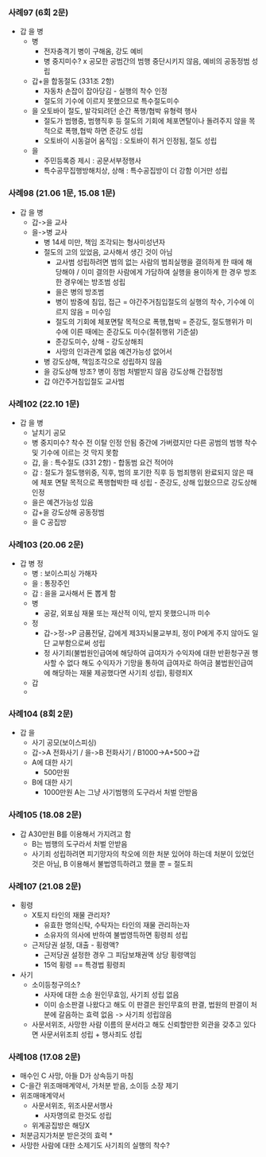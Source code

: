 ### 사례97 (6회 2문)
* 갑 을 병
  * 병
    * 전자충격기 병이 구해옴, 강도 예비
    * 병 중지미수? x 공모한 공범간의 범행 중단시키지 않음, 예비의 공동정범 성립
  * 갑+을 합동절도 (331조 2항)
    * 자동차 손잡이 잡아당김 - 실행의 착수 인정
    * 절도의 기수에 이르지 못했으므로 특수절도미수
  * 을 오토바이 절도, 발각되려던 순간 폭행/협박 유형력 행사
    * 절도가 범행중, 범행직후 등 절도의 기회에 체포면탈이나 돌려주지 않을 목적으로 폭행,협박 하면 준강도 성립
    * 오토바이 시동걸어 움직임 : 오토바이 취거 인정됨, 절도 성립
  * 을
    * 주민등록증 제시 : 공문서부정행사
    * 특수공무집행방해치상, 상해 : 특수공집방이 더 강함 이거만 성립


### 사례98 (21.06 1문, 15.08 1문)
* 갑 을 병
  * 갑->을 교사
  * 을->병 교사
    * 병 14세 미만, 책임 조각되는 형사미성년자
    * 절도의 고의 있었음, 교사해서 생긴 것이 아님
      * 교사범 성립하려면 범의 없는 사람의 범죄실행을 결의하게 한 때에 해당해야 / 이미 결의한 사람에게 가담하여 실행을 용이하게 한 경우 방조한 경우에는 방조범 성립
      * 을은 병의 방조범
      * 병이 밤중에 침입, 접근 = 야간주거침입절도의 실행의 착수, 기수에 이르지 않음 = 미수임
      * 절도의 기회에 체포면탈 목적으로 폭행,협박 = 준강도, 절도행위가 미수에 이른 때에는 준강도도 미수(절취행위 기준설)
      * 준강도미수, 상해 - 강도상해죄
      * 사망의 인과관계 없음 예견가능성 없어서
    * 병 강도상해, 책임조각으로 성립하지 않음
    * 을 강도상해 방조? 병이 정범 처벌받지 않음 강도상해 간접정범
    * 갑 야간주거침입절도 교사범

### 사례102 (22.10 1문)
* 갑 을 병
  * 날치기 공모
  * 병 중지미수? 착수 전 이탈 인정 안됨 중간에 가버렸지만 다른 공범의 범행 착수 및 기수에 이르는 것 막지 못함
  * 갑, 을 : 특수절도 (331 2항) - 합동범 요건 적어야
  * 갑 : 절도가 절도행위중, 직후, 범의 포기한 직후 등 범죄행위 완료되지 않은 때에 체포 면탈 목적으로 폭행협박한 때 성립 - 준강도, 상해 입혔으므로 강도상해 인정
  * 을은 예견가능성 있음
  * 갑+을 강도상해 공동정범
  * 을 C 공집방


### 사례103 (20.06 2문)
* 갑 병 정
  * 병 : 보이스피싱 가해자
  * 을 : 통장주인
  * 갑 : 을을 교사해서 돈 뽑게 함
  * 병 
    * 공갈, 외포심 재물 또는 재산적 이익, 받지 못했으니까 미수
  * 정
      * 갑->정->P 금품전달, 갑에게 제3자뇌물교부죄, 정이 P에게 주지 않아도 일단 교부함으로써 성립
      * 정 사기죄(불법원인급여에 해당하여 급여자가 수익자에 대한 반환청구권 행사할 수 없다 해도 수익자가 기망을 통하여 급여자로 하여금 불법원인급여에 해당하는 재물 제공했다면 사기죄 성립), 횡령죄X 
  * 갑
  * 


### 사례104 (8회 2문)
* 갑 을
  * 사기 공모(보이스피싱) 
  * 갑->A 전화사기 / 을->B 전화사기 / B1000->A+500->갑
  * A에 대한 사기
    * 500만원
  * B에 대한 사기
    * 1000만원 A는 그냥 사기범행의 도구라서 처벌 안받음


### 사례105 (18.08 2문)
* 갑 A30만원 B를 이용해서 가지려고 함
  * B는 범행의 도구라서 처벌 안받음
  * 사기죄 성립하려면 피기망자의 착오에 의한 처분 있어야 하는데 처분이 있었던 것은 아님, B 이용해서 불법영득하려고 했을 뿐 = 절도죄


### 사례107 (21.08 2문)
* 횡령
  * X토지 타인의 재물 관리자?
    * 유효한 명의신탁, 수탁자는 타인의 재물 관리하는자
    * 소유자의 의사에 반하여 불법영득하면 횡령죄 성립
  * 근저당권 설정, 대출 - 횡령액?
    * 근저당권 설정한 경우 그 피담보채권액 상당 횡령액임
    * 15억 횡령 == 특경법 횡령죄
* 사기
  * 소이등청구의소?
    * 사자에 대한 소송 원인무효임, 사기죄 성립 없음
    * 이미 승소판결 나왔다고 해도 이 판결은 원인무효의 판결, 법원의 판결이 처분에 갈음하는 효력 없음 -> 사기죄 성립않음
  * 사문서위조, 사망한 사람 이름의 문서라고 해도 신뢰할만한 외관을 갖추고 있다면 사문서위조죄 성립 + 행사죄도 성립


### 사례108 (17.08 2문)
* 매수인 C 사망, 아들 D가 상속등기 마침
* C-을간 위조매매계약서, 가처분 받음, 소이등 소장 제기
* 위조매매계약서
  * 사문서위조, 위조사문서행사
    * 사자명의로 한것도 성립
  * 위계공집방은 해당X
* 처분금지가처분 받은것의 효력
  * 
* 사망한 사람에 대한 소제기도 사기죄의 실행의 착수?